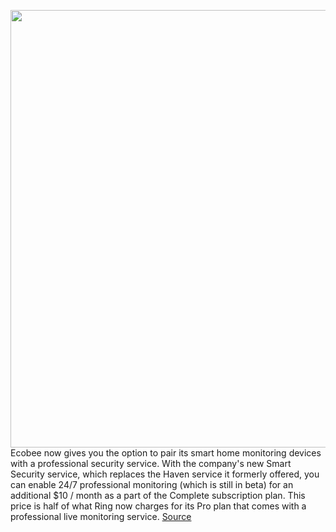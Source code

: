 <img src='https://cdn.vox-cdn.com/thumbor/GESUWiI4bryvMPuyDNZUP626J9c=/0x0:2880x1440/1200x800/filters:focal(1210x490:1670x950)/cdn.vox-cdn.com/uploads/chorus_image/image/70118948/ecobee_SmartCamera_1.0.png' width='700px' /><br/>
Ecobee now gives you the option to pair its smart home monitoring devices with a professional security service. With the company's new Smart Security service, which replaces the Haven service it formerly offered, you can enable 24/7 professional monitoring (which is still in beta) for an additional $10 / month as a part of the Complete subscription plan. This price is half of what Ring now charges for its Pro plan that comes with a professional live monitoring service.
<a href='https://www.theverge.com/2021/11/9/22772336/ecobee-smart-security-professionally-monitored-security-service'> Source <a/>
